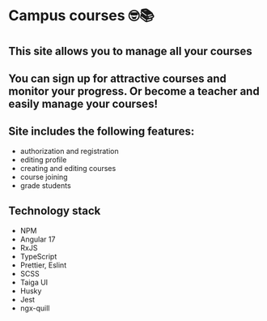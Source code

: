 # Campus courses 🤓📚

## This site allows you to manage all your courses

## You can sign up for attractive courses and monitor your progress. Or become a teacher and easily manage your courses!

## Site includes the following features:

- authorization and registration
- editing profile
- creating and editing courses
- course joining
- grade students

## Technology stack

- NPM
- Angular 17
- RxJS
- TypeScript
- Prettier, Eslint
- SCSS
- Taiga UI
- Husky
- Jest
- ngx-quill
